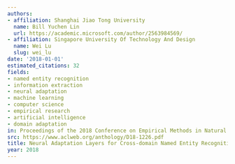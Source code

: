 ```yaml
---
authors:
- affiliation: Shanghai Jiao Tong University
  name: Bill Yuchen Lin
  url: https://academic.microsoft.com/author/2563984569/
- affiliation: Singapore University Of Technology And Design
  name: Wei Lu
  slug: wei_lu
date: '2018-01-01'
estimated_citations: 32
fields:
- named entity recognition
- information extraction
- neural adaptation
- machine learning
- computer science
- empirical research
- artificial intelligence
- domain adaptation
in: Proceedings of the 2018 Conference on Empirical Methods in Natural Language Processing
src: https://www.aclweb.org/anthology/D18-1226.pdf
title: Neural Adaptation Layers for Cross-domain Named Entity Recognition
year: 2018
---
```

